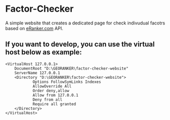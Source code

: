 # Factor-Checker
A simple website that creates a dedicated page for check indivudual facotrs based on [eRanker.com](https://www.eRanker.com)  API.

## If you want to develop, you can use the virtual host below as example:
```
<VirtualHost 127.0.0.1>
    DocumentRoot "D:\GEORANKER\factor-checker-website"
    ServerName 127.0.0.1
    <Directory "D:\GEORANKER\factor-checker-website">
            Options FollowSymLinks Indexes
            AllowOverride All
            Order deny,allow
            Allow from 127.0.0.1
            Deny from all
            Require all granted
    </Directory>
</VirtualHost>
```
